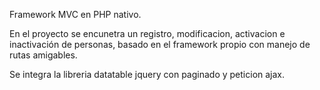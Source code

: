 Framework MVC en PHP nativo.

En el proyecto se encunetra un registro, modificacion, activacion e inactivación de personas, basado en el framework propio con manejo de rutas amigables.

Se integra la libreria datatable jquery con paginado y peticion ajax. 
